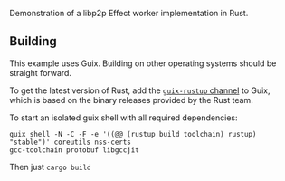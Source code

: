 
Demonstration of a libp2p Effect worker implementation in Rust.

##  Building

This example uses Guix. Building on other operating systems should be
straight forward.

To get the latest version of Rust, add the [`guix-rustup`
channel](https://github.com/declantsien/guix-rustup) to Guix, which
is based on the binary releases provided by the Rust team.

To start an isolated guix shell with all required dependencies:

```
guix shell -N -C -F -e '((@@ (rustup build toolchain) rustup) "stable")' coreutils nss-certs 
gcc-toolchain protobuf libgccjit
```

Then just `cargo build`

